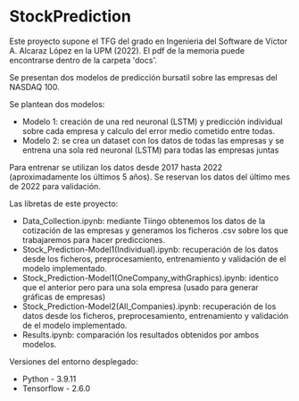 # StockPrediction

Este proyecto supone el TFG del grado en Ingenieria del Software de Víctor A. Alcaraz López en la UPM (2022). El pdf de la memoria puede encontrarse dentro de la carpeta 'docs'. 

Se presentan dos modelos de predicción bursatil sobre las empresas del NASDAQ 100.

Se plantean dos modelos:
- Modelo 1: creación de una red neuronal (LSTM) y predicción individual sobre cada empresa y calculo del error medio cometido entre todas.
- Modelo 2: se crea un dataset con los datos de todas las empresas y se entrena una sola red neuronal (LSTM) para todas las empresas juntas

Para entrenar se utilizan los datos desde 2017 hasta 2022 (aproximadamente los últimos 5 años). Se reservan los datos del último mes de 2022 para validación.


Las libretas de este proyecto:
- Data_Collection.ipynb: mediante Tiingo obtenemos los datos de la cotización de las empresas y generamos los ficheros .csv sobre los que trabajaremos para hacer predicciones.
- Stock_Prediction-Model1(Individual).ipynb: recuperación de los datos desde los ficheros, preprocesamiento, entrenamiento y validación de el modelo implementado.
- Stock_Prediction-Model1(OneCompany_withGraphics).ipynb: identico que el anterior pero para una sola empresa (usado para generar gráficas de empresas)
- Stock_Prediction-Model2(All_Companies).ipynb: recuperación de los datos desde los ficheros, preprocesamiento, entrenamiento y validación de el modelo implementado.
- Results.ipynb: comparación los resultados obtenidos por ambos modelos.


Versiones del entorno desplegado: 
- Python - 3.9.11
- Tensorflow - 2.6.0
